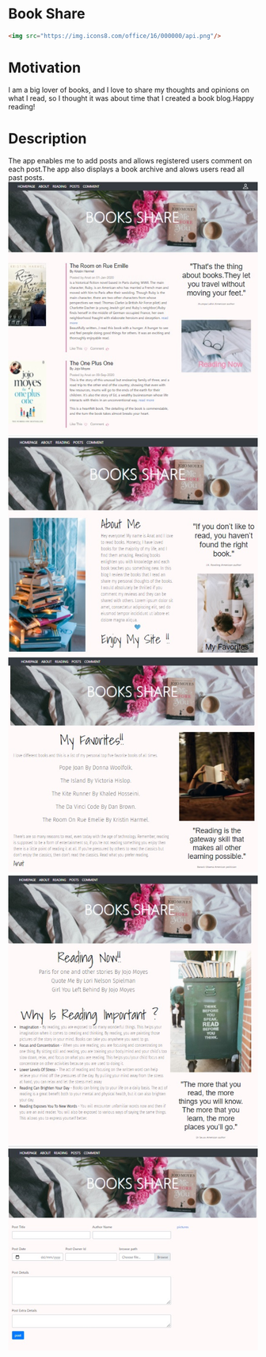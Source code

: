 # Book Share

```html
<img src="https://img.icons8.com/office/16/000000/api.png"/>
```
# Motivation
I am a big lover of books, and I love to share my thoughts and opinions on what I read, so I thought it was about time that I created a book blog.Happy reading!
# Description
The app enables me to add posts and allows registered users comment on each post.The app also displays a book archive and alows users read all past posts.
![Image](main.jpg)
![Image](about.jpg)
![Image](favorites.jpg)
![Image](reading.jpg)
![Image](post.jpg)

